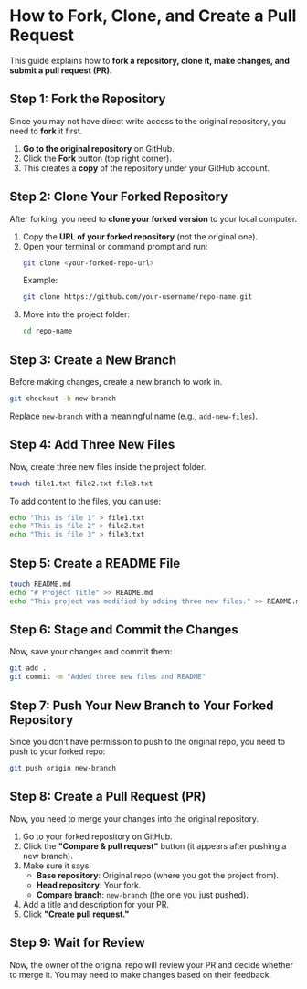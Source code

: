 # How to Fork, Clone, and Create a Pull Request

This guide explains how to **fork a repository, clone it, make changes, and submit a pull request (PR)**.

## Step 1: Fork the Repository
Since you may not have direct write access to the original repository, you need to **fork** it first.  

1. **Go to the original repository** on GitHub.  
2. Click the **Fork** button (top right corner).  
3. This creates a **copy** of the repository under your GitHub account.

## Step 2: Clone Your Forked Repository
After forking, you need to **clone your forked version** to your local computer.  

1. Copy the **URL of your forked repository** (not the original one).  
2. Open your terminal or command prompt and run:  
   ```bash
   git clone <your-forked-repo-url>
   ```
   Example:
   ```bash
   git clone https://github.com/your-username/repo-name.git
   ```
3. Move into the project folder:
   ```bash
   cd repo-name
   ```

## Step 3: Create a New Branch
Before making changes, create a new branch to work in.

```bash
git checkout -b new-branch
```
Replace `new-branch` with a meaningful name (e.g., `add-new-files`).

## Step 4: Add Three New Files
Now, create three new files inside the project folder.

```bash
touch file1.txt file2.txt file3.txt
```
To add content to the files, you can use:

```bash
echo "This is file 1" > file1.txt
echo "This is file 2" > file2.txt
echo "This is file 3" > file3.txt
```

## Step 5: Create a README File
```bash
touch README.md
echo "# Project Title" >> README.md
echo "This project was modified by adding three new files." >> README.md
```

## Step 6: Stage and Commit the Changes
Now, save your changes and commit them:

```bash
git add .
git commit -m "Added three new files and README"
```

## Step 7: Push Your New Branch to Your Forked Repository
Since you don’t have permission to push to the original repo, you need to push to your forked repo:

```bash
git push origin new-branch
```

## Step 8: Create a Pull Request (PR)
Now, you need to merge your changes into the original repository.

1. Go to your forked repository on GitHub.
2. Click the **"Compare & pull request"** button (it appears after pushing a new branch).
3. Make sure it says:
   - **Base repository**: Original repo (where you got the project from).
   - **Head repository**: Your fork.
   - **Compare branch**: `new-branch` (the one you just pushed).
4. Add a title and description for your PR.
5. Click **"Create pull request."**

## Step 9: Wait for Review
Now, the owner of the original repo will review your PR and decide whether to merge it. You may need to make changes based on their feedback.
